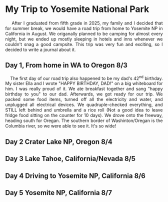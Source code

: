 # My Trip to Yosemite National Park

<div style="text-align: justify;">
&nbsp;&nbsp;&nbsp;&nbsp;After I graduated from fifth grade in 2025, my family and I decided that for summer break, we would have a road trip from home to Yosemite NP in California in August. We origanally planned to be camping for almost every night, but we ended up mostly sleeping in hotels and inns whenever we couldn't snag a good campsite. This trip was very fun and exciting, so I decided to write a journal about it.
</div>

## Day 1, From home in WA to Oregon 8/3

<div style="text-align: justify;">
&nbsp;&nbsp;&nbsp;&nbsp;The first day of our road trip also happened to be my dad's 42<sup>nd</sup> birthday. My sister Ella and I wrote "HAPPY BIRTHDAY, DAD!" on a big whiteboard for him. I was really proud of it. We ate breakfast together and sang "happy birthday to you" to our dad. Afterwards, we got ready for our trip. We packed some food items, turned off all the electricity and water, and unplugged all electrical devices. We quadruple-checked everything, and STILL left behind and umbrella and a rice roll (Not a good idea to leave fridge food sitting on the counter for 10 days). We drove onto the freeway, heading south for Oregan. The southern border of Washinton/Oregan is the Columbia river, so we were able to see it. It's so wide!
</div>

## Day 2 Crater Lake NP, Oregon 8/4

<div style="text-align: justify;">
</div>

## Day 3 Lake Tahoe, California/Nevada 8/5

<div style="text-align: justify;">
</div>

## Day 4 Driving to Yosemite NP, California 8/6

<div style="text-align: justify;">
</div>

## Day 5 Yosemite NP, California 8/7

<div style="text-align: justify;">
</div>


<div style="text-align: justify;">
</div> <!--Justify Paragraph-->

&nbsp;&nbsp;&nbsp;&nbsp; <!--Indent-->